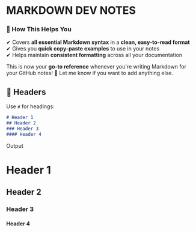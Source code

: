 # MARKDOWN DEV NOTES

### **🚀 How This Helps You**
✔ Covers **all essential Markdown syntax** in a **clean, easy-to-read format**  
✔ Gives you **quick copy-paste examples** to use in your notes  
✔ Helps maintain **consistent formatting** across all your documentation  

This is now your **go-to reference** whenever you're writing Markdown for your GitHub notes! 🚀 Let me know if you want to add anything else.

## 📝 Headers
Use `#` for headings:
```md
# Header 1
## Header 2
### Header 3
#### Header 4
```

Output
# Header 1
## Header 2
### Header 3
#### Header 4